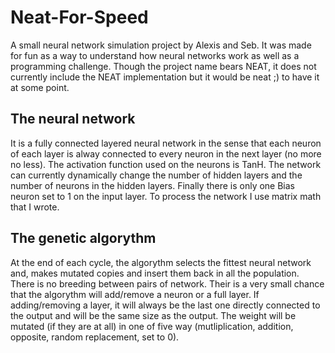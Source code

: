 # Neat-For-Speed
A small neural network simulation project by Alexis and Seb. It was made for fun as a way to understand how neural networks work as well as a programming challenge. Though the project name bears NEAT, it does not currently include the NEAT implementation but  it would be neat ;) to have it at some point.

## The neural network
It is a fully connected layered neural network in the sense that each neuron of each layer is alway connected to every neuron in the next layer (no more no less). The activation function used on the neurons is TanH. The network can currently dynamically change the number of hidden layers and the number of neurons in the hidden layers. Finally there is only one Bias neuron set to 1 on the input layer. To process the network I use matrix math that I wrote.

## The genetic algorythm
At the end of each cycle, the algorythm selects the fittest neural network and, makes mutated copies and insert them back in all the population. There is no breeding between pairs of network. Their is a very small chance that the algorythm will add/remove a neuron or a full layer. If adding/removing a layer, it will always be the last one directly connected to the output and will be the same size as the output. The weight will be mutated (if they are at all) in one of five way (mutliplication, addition, opposite, random replacement, set to 0).
